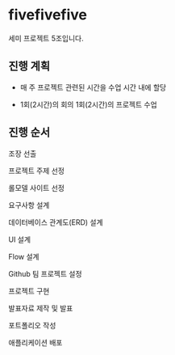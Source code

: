 # fivefivefive

세미 프로젝트 5조입니다.

## 진행 계획
* 매 주 프로젝트 관련된 시간을 수업 시간 내에 할당
- 1회(2시간)의 회의
1회(2시간)의 프로젝트 수업

## 진행 순서
조장 선출

프로젝트 주제 선정

롤모델 사이트 선정

요구사항 설계

데이터베이스 관계도(ERD) 설계

UI 설계

Flow 설계

Github 팀 프로젝트 설정

프로젝트 구현

발표자료 제작 및 발표

포트폴리오 작성

애플리케이션 배포

